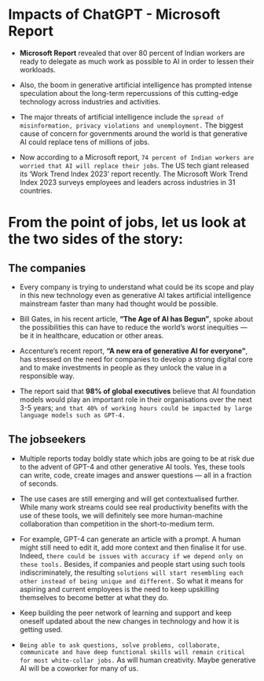 # Impacts of ChatGPT - Microsoft Report

- **Microsoft Report** revealed that over 80 percent of Indian workers are ready to delegate as much work as possible to AI in order to lessen their workloads.

- Also, the boom in generative artificial intelligence has prompted intense speculation about the long-term repercussions of this cutting-edge technology across industries and activities.

- The major threats of artificial intelligence include the `spread of misinformation, privacy violations and unemployment.` The biggest cause of concern for governments around the world is that generative AI could replace tens of millions of jobs.

- Now according to a Microsoft report, `74 percent of Indian workers are worried that AI will replace their jobs`. The US tech giant released its ‘Work Trend Index 2023’ report recently. The Microsoft Work Trend Index 2023 surveys employees and leaders across industries in 31 countries.

# From the point of jobs, let us look at the two sides of the story:

## The companies

- Every company is trying to understand what could be its scope and play in this new technology even as generative AI takes artificial intelligence mainstream faster than many had thought would be possible.

- Bill Gates, in his recent article, **“The Age of AI has Begun”**, spoke about the possibilities this can have to reduce the world’s worst inequities — be it in healthcare, education or other areas.

- Accenture’s recent report, **“A new era of generative AI for everyone”**, has stressed on the need for companies to develop a strong digital core and to make investments in people as they unlock the value in a responsible way.

- The report said that **98% of global executives** believe that AI foundation models would play an important role in their organisations over the next 3-5 years; `and that 40% of working hours could be impacted by large language models such as GPT-4.`

## The jobseekers

- Multiple reports today boldly state which jobs are going to be at risk due to the advent of GPT-4 and other generative AI tools. Yes, these tools can write, code, create images and answer questions — all in a fraction of seconds.

- The use cases are still emerging and will get contextualised further. While many work streams could see real productivity benefits with the use of these tools, we will definitely see more human-machine collaboration than competition in the short-to-medium term.

- For example, GPT-4 can generate an article with a prompt. A human might still need to edit it, add more context and then finalise it for use. Indeed, `there could be issues with accuracy if we depend only on these tools.` Besides, if companies and people start using such tools indiscriminately, the resulting `solutions will start resembling each other instead of being unique and different.` So what it means for aspiring and current employees is the need to keep upskilling themselves to become better at what they do.

- Keep building the peer network of learning and support and keep oneself updated about the new changes in technology and how it is getting used.

- `Being able to ask questions, solve problems, collaborate, communicate and have deep functional skills will remain critical for most white-collar jobs.` As will human creativity. Maybe generative AI will be a coworker for many of us.
